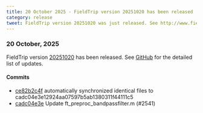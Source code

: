 ```yaml
---
title: 20 October 2025 - FieldTrip version 20251020 has been released
category: release
tweet: FieldTrip version 20251020 was just released. See http://www.fieldtriptoolbox.org/#20-october-2025
---
```


### 20 October, 2025

FieldTrip version [20251020](http://github.com/fieldtrip/fieldtrip/releases/tag/20251020) has been released.
See [GitHub](https://github.com/fieldtrip/fieldtrip/compare/20251016...20251020) for the detailed list of updates.

#### Commits

- [ce82b2c4f](http://github.com/fieldtrip/fieldtrip/commit/ce82b2c4f) automatically synchronized identical files to cadc04e3e12924aa07597b5ab1380311f44111c5
- [cadc04e3e](http://github.com/fieldtrip/fieldtrip/commit/cadc04e3e) Update ft_preproc_bandpassfilter.m (#2541)
